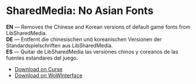 SharedMedia: No Asian Fonts
==============================

**EN** — Removes the Chinese and Korean versions of default game fonts from LibSharedMedia.  
**DE** — Entfernt die chinesischen und koreanischen Versionen der Standardspielschriften aus LibSharedMedia.  
**ES** — Quitar de LibSharedMedia las versiones chinos y coreanos de las fuentes estandares del juego.

* [Download on Curse](https://mods.curse.com/addons/wow/sharedmedia-nochinese/)
* [Download on WoWInterface](http://www.wowinterface.com/downloads/info21961-SharedMediaNoAsianFonts.html)
